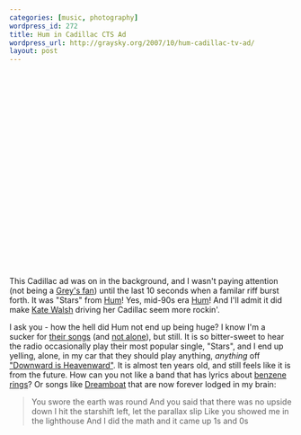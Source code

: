```yaml
--- 
categories: [music, photography]
wordpress_id: 272
title: Hum in Cadillac CTS Ad
wordpress_url: http://graysky.org/2007/10/hum-cadillac-tv-ad/
layout: post
---
```

<div class="video-frame"><object width="425" height="350"><param name="movie" value="http://www.youtube.com/v/jkEw1rsBUak"></param><param name="wmode" value="transparent"></param><embed src="http://www.youtube.com/v/jkEw1rsBUak" type="application/x-shockwave-flash" wmode="transparent" width="425" height="350"></embed></object></div>

This Cadillac ad was on in the background, and I wasn't paying attention (not being a <a href="http://www.imdb.com/title/tt0413573/">Grey's fan</a>) until the last 10 seconds when a familar riff burst forth. It was "Stars" from <a href="http://en.wikipedia.org/wiki/Hum_(band)">Hum</a>! Yes, mid-90s era <a href="http://www.myspace.com/hum">Hum</a>! And I'll admit it did make <a href="http://www.imdb.com/name/nm0005532/">Kate Walsh</a> driving her Cadillac seem more rockin'.

I ask you - how the hell did Hum not end up being huge? I know I'm a sucker for <a href="http://hypem.com/artist/hum">their songs</a> (and <a href="http://elecvp.blogspot.com/2007/09/addison-montogomery-shepherd-cadillac.html">not alone</a>), but still. It is so bitter-sweet to hear the radio occasionally play their most popular single, "Stars", and I end up yelling, alone, in my car that they should play anything, <em>anything</em> off <a href="http://www.amazon.com/dp/B000002X2I/ref=nosim?tag=mikechampion">"Downward is Heavenward"</a>. It is almost ten years old, and still feels like it is from the future. How can you not like a band that has lyrics about <a href="http://www.songmeanings.net/lyric.php?lid=14211">benzene rings</a>? Or songs like <a href="http://hypem.com/track/239493">Dreamboat</a> that are now forever lodged in my brain:

<blockquote>
You swore the earth was round
And you said that there was no upside down
I hit the starshift left, let the parallax slip
Like you showed me in the lighthouse
And I did the math and it came up 1s and 0s
</blockquote>
